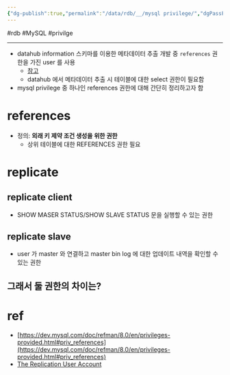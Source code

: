 ```yaml
---
{"dg-publish":true,"permalink":"/data/rdb/__/mysql privilege/","dgPassFrontmatter":true,"created":"","updated":""}
---
```



#rdb #MySQL #privilge

---

- datahub information 스키마를 이용한 메타데이터 추출 개발 중 `references` 권한을 가진 user 를 사용
	- [참고](https://tech.socarcorp.kr/data/2022/03/16/metdata-platform-02.html)
	- datahub 에서 메타데이터 추출 시 테이블에 대한 select 권한이 필요함
- mysql privilege 중 하나인 references 권한에 대해 간단히 정리하고자 함

# references
- 정의: **외래 키 제약 조건 생성을 위한 권한**
	- 상위 테이블에 대한 REFERENCES 권한 필요

# replicate
## replicate client
- SHOW MASER STATUS/SHOW SLAVE STATUS 문을 실행할 수 있는 권한

## replicate slave
- user 가 master 와 연결하고 master bin log 에 대한 업데이트 내역을 확인할 수 있는 권한

## 그래서 둘 권한의 차이는?


# ref
- [https://dev.mysql.com/doc/refman/8.0/en/privileges-provided.html#priv_references](https://dev.mysql.com/doc/refman/8.0/en/privileges-provided.html#priv_references)
- [The Replication User Account](https://www.oreilly.com/library/view/mysql-in-a/9780596514334/ch08s03.html)